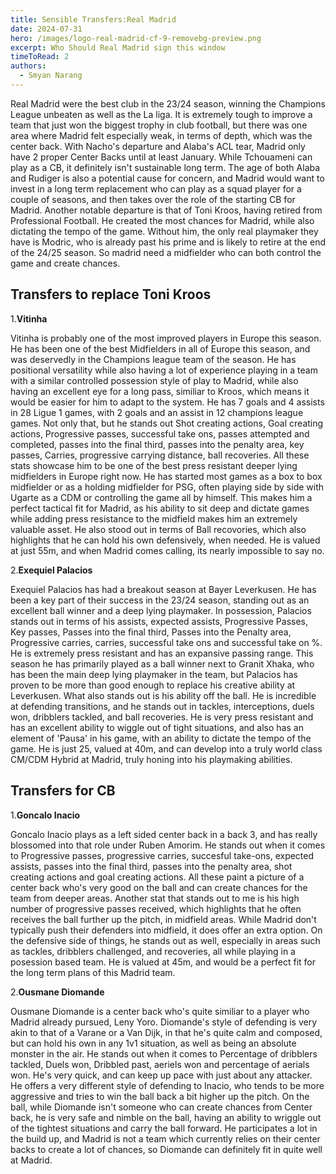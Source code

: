 ```yaml
---
title: Sensible Transfers:Real Madrid
date: 2024-07-31
hero: /images/logo-real-madrid-cf-9-removebg-preview.png
excerpt: Who Should Real Madrid sign this window
timeToRead: 2
authors:
  - Smyan Narang
---
```


<style>
  img {
    max-width: 100%;
    height: auto;
    display: block;
    margin: 0 auto;
  }
</style>

Real Madrid were the best club in the 23/24 season, winning the Champions League unbeaten as well as the La liga. It is extremely tough to improve a team that just won the biggest trophy in club football, but there was one area where Madrid felt especially weak, in terms of depth, which was the center back. With Nacho's departure and Alaba's ACL tear, Madrid only have 2 proper Center Backs until at least January. While Tchouameni can play as a CB, it definitely isn't sustainable long term. The age of both Alaba and Rudiger is also a potential cause for concern, and Madrid would want to invest in a long term replacement who can play as a squad player for a couple of seasons, and then takes over the role of the starting CB for Madrid. Another notable departure is that of Toni Kroos, having retired from Professional Football. He created the most chances for Madrid, while also dictating the tempo of the game. Without him, the only real playmaker they have is Modric, who is already past his prime and is likely to retire at the end of the 24/25 season. So madrid need a midfielder who can both control the game and create chances.  

## Transfers to replace Toni Kroos

1.**Vitinha**

Vitinha is probably one of the most improved players in Europe this season. He has been one of the best Midfielders in all of Europe this season, and was deservedly in the Champions league team of the season. He has positional versatility while also having a lot of experience playing in a team with a similar controlled possession style of play to Madrid, while also having an excellent eye for a long pass, similiar to Kroos, which means it would be easier for him to adapt to the system. He has 7 goals and 4 assists in 28 Ligue 1 games, with 2 goals and an assist in 12 champions league games. Not only that, but he stands out Shot creating actions, Goal creating actions, Progressive passes, successful take ons, passes attempted and completed, passes into the final third, passes into the penalty area, key passes, Carries, progressive carrying distance, ball recoveries. All these stats showcase him to be one of the best press resistant deeper lying midfielders in Europe right now. He has started most games as a box to box midfielder or as a holding midfielder for PSG, often playing side by side with Ugarte as a CDM or controlling the game all by himself. This makes him a perfect tactical fit for Madrid,  as his ability to sit deep and dictate games while adding press resistance to the midfield makes him an extremely valuable asset. He also stood out in terms of Ball recovories, which also highlights that he can hold his own defensively, when needed. He is valued at just 55m, and when Madrid comes calling, its nearly impossible to say no. 

2.**Exequiel Palacios**

Exequiel Palacios has had a breakout season at Bayer Leverkusen. He has been a key part of their success in the 23/24 season, standing out as an excellent ball winner and a deep lying playmaker. In possession, Palacios stands out in terms of his assists, expected assists, Progressive Passes, Key passes, Passes into the final third, Passes into the Penalty area, Progressive carries, carries, successful take ons and successful take on %. He is extremely press resistant and has an expansive passing range. This season he has primarily played as a ball winner next to Granit Xhaka, who has been the main deep lying playmaker in the team, but Palacios has proven to be more than good enough to replace his creative ability at Leverkusen. What also stands out is his ability off the ball. He is incredible at defending transitions, and he stands out in tackles, interceptions, duels won, dribblers tackled, and ball recoveries. He is very press resistant and has an excellent ability to wiggle out of tight situations, and also has an element of 'Pausa' in his game, with an ability to dictate the tempo of the game. He is just 25, valued at 40m, and can develop into a truly world class CM/CDM Hybrid at Madrid, truly honing into his playmaking abilities.  

## Transfers for CB


1.**Goncalo Inacio**

Goncalo Inacio plays as a left sided center back in a back 3, and has really blossomed into that role under Ruben Amorim. He stands out when it comes to Progressive passes, progressive carries, succesful take-ons, expected assists, passes into the final third, passes into the penalty area, shot creating actions and goal creating actions. All these paint a picture of a center back who's very good on the ball and can create chances for the team from deeper areas. Another stat that stands out to me is his high number of progressive passes received, which highlights that he often receives the ball further up the pitch, in midfield areas. While Madrid don't typically push their defenders into midfield, it does offer an extra option.  On the defensive side of things, he stands out as well, especially in areas such as tackles, dribblers challenged, and recoveries, all while playing in a posession based team. He is valued at 45m, and would be a perfect fit for the long term plans of this Madrid team. 

2.**Ousmane Diomande**

Ousmane Diomande is a center back who's quite similiar to a player who Madrid already pursued, Leny Yoro. Diomande's style of defending is very akin to that of a Varane or a Van Dijk, in that he's quite calm and composed, but can hold his own in any 1v1 situation, as well as being an absolute monster in the air. He stands out when it comes to Percentage of dribblers tackled, Duels won, Dribbled past, aeriels won and percentage of aerials won. He's very quick, and can keep up pace with just about any attacker. He offers a very different style of defending to Inacio, who tends to be more aggressive and tries to win the ball back a bit higher up the pitch. On the ball, while Diomande isn't someone who can create chances from Center back, he is very safe and nimble on the ball, having an ability to wriggle out of the tightest situations and carry the ball forward. He participates a lot in the build up, and Madrid is not a team which currently relies on their center backs to create a lot of chances, so Diomande can definitely fit in quite well at Madrid.
